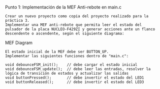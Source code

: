 Punto 1: Implementación de la MEF Anti-rebote en main.c

    Crear un nuevo proyecto como copia del proyecto realizado para la práctica 3.
    Implementar una MEF anti-rebote que permita leer el estado del pulsador de la placa NUCLEO-F429ZI y generar acciones ante un flanco descendente o ascendente, según el siguiente diagrama:

MEF Diagram

    El estado inicial de la MEF debe ser BUTTON_UP.
    Implementar las siguientes funciones dentro de "main.c":

    void debounceFSM_init();    // debe cargar el estado inicial
    void debounceFSM_update();  // debe leer las entradas, resolver la lógica de transición de estados y actualizar las salidas
    void buttonPressed();       // debe invertir el estado del LED1
    void buttonReleased();      // debe invertir el estado del LED3
